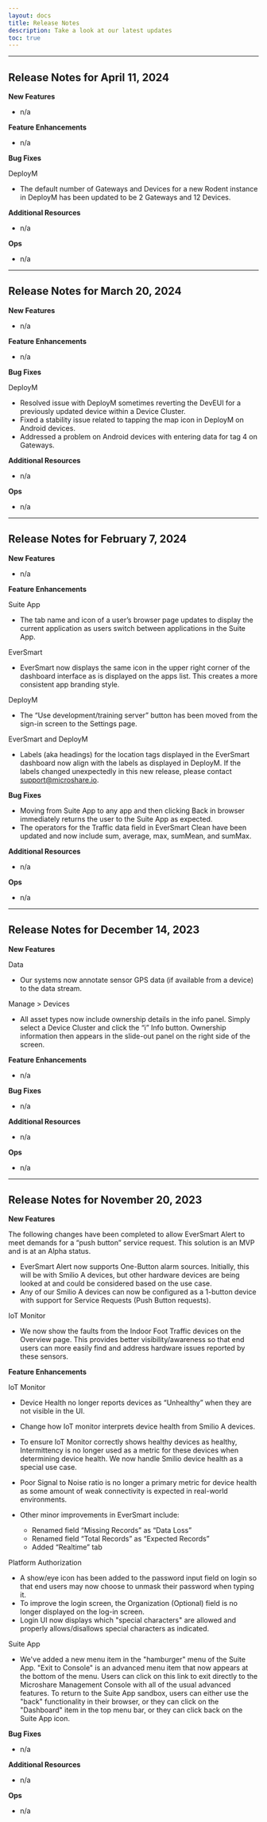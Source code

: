 ```yaml
---
layout: docs
title: Release Notes
description: Take a look at our latest updates
toc: true
---
```



---------------------------------------

## Release Notes for April 11, 2024

**New Features**

- n/a

**Feature Enhancements**

- n/a

**Bug Fixes**

DeployM
- The default number of Gateways and Devices for a new Rodent instance in DeployM has been updated to be 2 Gateways and 12 Devices.

**Additional Resources**

- n/a

**Ops**

- n/a


---------------------------------------

## Release Notes for March 20, 2024

**New Features**

- n/a

**Feature Enhancements**

- n/a

**Bug Fixes**

DeployM
- Resolved issue with DeployM sometimes reverting the DevEUI for a previously updated device within a Device Cluster. 
- Fixed a stability issue related to tapping the map icon in DeployM on Android devices. 
- Addressed a problem on Android devices with entering data for tag 4 on Gateways. 

**Additional Resources**

- n/a

**Ops**

- n/a


---------------------------------------


## Release Notes for February 7, 2024

**New Features**

- n/a

**Feature Enhancements**

Suite App

- The tab name and icon of a user’s browser page updates to display the current application as users switch between applications in the Suite App.

EverSmart

- EverSmart now displays the same icon in the upper right corner of the dashboard interface as is displayed on the apps list. This creates a more consistent app branding style.

DeployM

- The “Use development/training server” button has been moved from the sign-in screen to the Settings page.

EverSmart and DeployM

- Labels (aka headings) for the location tags displayed in the EverSmart dashboard now align with the labels as displayed in DeployM. If the labels changed unexpectedly in this new release, please contact support@microshare.io.

**Bug Fixes**

- Moving from Suite App to any app and then clicking Back in browser immediately returns the user to the Suite App as expected.
- The operators for the Traffic data field in EverSmart Clean have been updated and now include sum, average, max, sumMean, and sumMax. 

**Additional Resources**

- n/a

**Ops**

- n/a


---------------------------------------


## Release Notes for December 14, 2023

**New Features**

Data

- Our systems now annotate sensor GPS data (if available from a device) to the data stream.

Manage > Devices

- All asset types now include ownership details in the info panel.  Simply select a Device Cluster and click the “i” Info button.  Ownership information then appears in the slide-out panel on the right side of the screen. 

**Feature Enhancements**

- n/a

**Bug Fixes**

- n/a

**Additional Resources**

- n/a

**Ops**

- n/a


---------------------------------------


## Release Notes for November 20, 2023

**New Features**

The following changes have been completed to allow EverSmart Alert to meet demands for a “push button” service request. This solution is an MVP and is at an Alpha status.

- EverSmart Alert now supports One-Button alarm sources. Initially, this will be with Smilio A devices, but other hardware devices are being looked at and could be considered based on the use case.
- Any of our Smilio A devices can now be configured as a 1-button device with support for Service Requests (Push Button requests).

IoT Monitor

- We now show the faults from the Indoor Foot Traffic devices on the Overview page. This provides better visibility/awareness so that end users can more easily find and address hardware issues reported by these sensors.

**Feature Enhancements**

IoT Monitor

- Device Health no longer reports devices as “Unhealthy” when they are not visible in the UI.
- Change how IoT monitor interprets device health from Smilio A devices.
- To ensure IoT Monitor correctly shows healthy devices as healthy, Intermittency is no longer used as a metric for these devices when determining device health. We now handle Smilio device health as a special use case.
- Poor Signal to Noise ratio is no longer a primary metric for device health as some amount of weak connectivity is expected in real-world environments.

- Other minor improvements in EverSmart include:
  - Renamed field “Missing Records” as “Data Loss”
  - Renamed field “Total Records” as “Expected Records”
  - Added “Realtime” tab

Platform Authorization

- A show/eye icon has been added to the password input field on login so that end users may now choose to unmask their password when typing it.
- To improve the login screen, the Organization (Optional) field is no longer displayed on the log-in screen.
- Login UI now displays which "special characters" are allowed and properly allows/disallows special characters as indicated.

Suite App

- We've added a new menu item in the "hamburger" menu of the Suite App. "Exit to Console" is an advanced menu item that now appears at the bottom of the menu. Users can click on this link to exit directly to the Microshare Management Console with all of the usual advanced features. To return to the Suite App sandbox, users can either use the "back" functionality in their browser, or they can click on the "Dashboard" item in the top menu bar, or they can click back on the Suite App icon.

**Bug Fixes**

- n/a

**Additional Resources**

- n/a

**Ops**

- n/a

  
